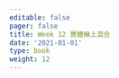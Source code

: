 ```yaml
---
editable: false
pager: false
title: Week 12 實體線上混合
date: '2021-01-01'
type: book
weight: 12
---
```

